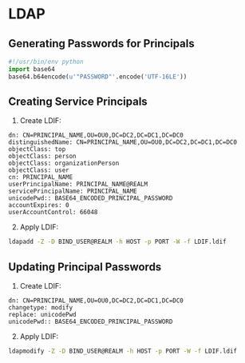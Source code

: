# LDAP

## Generating Passwords for Principals

~~~ python
#!/usr/bin/env python
import base64
base64.b64encode(u'"PASSWORD"'.encode('UTF-16LE'))
~~~

## Creating Service Principals

1. Create LDIF:
~~~
dn: CN=PRINCIPAL_NAME,OU=OU0,DC=DC2,DC=DC1,DC=DC0
distinguishedName: CN=PRINCIPAL_NAME,OU=OU0,DC=DC2,DC=DC1,DC=DC0
objectClass: top
objectClass: person
objectClass: organizationPerson
objectClass: user
cn: PRINCIPAL_NAME
userPrincipalName: PRINCIPAL_NAME@REALM
servicePrincipalName: PRINCIPAL_NAME
unicodePwd:: BASE64_ENCODED_PRINCIPAL_PASSWORD
accountExpires: 0
userAccountControl: 66048
~~~

2. Apply LDIF:
~~~ bash
ldapadd -Z -D BIND_USER@REALM -h HOST -p PORT -W -f LDIF.ldif
~~~

## Updating Principal Passwords

1. Create LDIF:
~~~
dn: CN=PRINCIPAL_NAME,OU=OU0,DC=DC2,DC=DC1,DC=DC0
changetype: modify
replace: unicodePwd
unicodePwd:: BASE64_ENCODED_PRINCIPAL_PASSWORD
~~~

2. Apply LDIF:
~~~ bash
ldapmodify -Z -D BIND_USER@REALM -h HOST -p PORT -W -f LDIF.ldif
~~~
